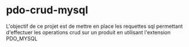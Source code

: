 # pdo-crud-mysql
L'objectif de ce projet est de mettre en place les requettes sql permettant d'effectuer les operations crud sur un produit en utilisant l'extension PDO_MYSQL
